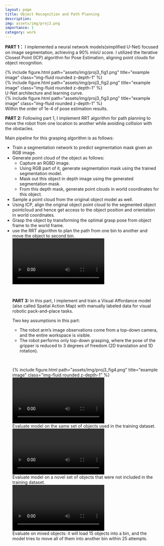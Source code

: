 ```yaml
---
layout: page
title: Object Recognition and Path Planning
description:
img: assets/img/proj3.png
importance: 1
category: work
---
```

**PART 1：**
I implemented a neural network models(simplified U-Net) focused on image segmentation, achieving a 90% mIoU score. I utilized the Iterative Closest Point (ICP) algorithm for Pose Estimation, aligning point clouds for object recognition. 

<div class="row justify-content-sm-center">
    <div class="col-sm-6 mt-3 mt-md-0">
        {% include figure.html path="assets/img/proj3_fig1.png" title="example image" class="img-fluid rounded z-depth-1" %}
    </div>
    <div class="col-sm-6 mt-3 mt-md-0">
        {% include figure.html path="assets/img/proj3_fig2.png" title="example image" class="img-fluid rounded z-depth-1" %}
    </div>
</div>
<div class="caption">
    U-Net architecture and learning curve.
</div>
<div class="row">
    <div class="col-sm mt-3 mt-md-0">
        {% include figure.html path="assets/img/proj3_fig3.png" title="example image" class="img-fluid rounded z-depth-1" %}
    </div>
</div>
<div class="caption">
    Within the order of 1e-4 of pose estimation results.
</div>

**PART 2:**
Following part 1, I implement RRT algorithm for path planning to move the robot from one location to another while avoiding collision with the obstacles. 

Main pipeline for this grasping algorithm is as follows:
<ul>
  <li>Train a segmentation network to predict segmentation mask given an RGB image.</li>
  <li>Generate point cloud of the object as follows:
    <ul>
      <li>Capture an RGBD image.</li>
      <li>Using RGB part of it, generate segmentation mask using the trained segmentation model.</li>
      <li>Mask out this object in depth image using the generated segmentation mask.</li>
      <li>From this depth mask, generate point clouds in world coordinates for this object.</li>
    </ul>
  <li>Sample a point cloud from the original object model as well.</li>
  <li>Using ICP, align the original object point cloud to the segmented object pointcloud and hence get access to the object position and orientation in world coordinates.</li>
  <li>Grasp the object by transforming the optimal grasp pose from object frame to the world frame.</li>
  <li>use the RRT algorithm to plan the path from one bin to another and move the object to second bin.</li>

<div class="row justify-content-sm-center align-items-center">
    <div class="col-sm-9 mt-3 mt-md-0">
        <video class="img-fluid rounded" controls>
            <source src="/assets/video/part4_recording.mp4" type="video/mp4">
            Your browser does not support the video tag.
        </video>
    </div>
</div>

<div class="row">
    <div class="col-sm-7 mt-3 mt-md-0">
        <p>&nbsp;</p> <!-- 空行 -->
        <p><strong>PART 3:</strong> In this part, I implement and train a Visual Affordance model (also called Spatial Action Map) with manually labeled data for visual robotic pack-and-place tasks.</p>
        <p>Two key assumptions in this part:</p>
        <ul>
            <li>The robot arm’s image observations come from a top-down camera, and the entire workspace is visible.</li>
            <li>The robot performs only top-down grasping, where the pose of the gripper is reduced to 3 degrees of freedom (2D translation and 1D rotation).</li>
        </ul>
    </div>
    <div class="col-sm-5 mt-3 mt-md-0">
        <p>&nbsp;</p> <!-- 空行 -->
        {% include figure.html path="assets/img/proj3_fig4.png" title="example image" class="img-fluid rounded z-depth-1" %}
    </div>
</div>

<div class="row justify-content-sm-center align-items-center">
    <div class="col-sm-12 mt-3 mt-md-0">
        <video class="img-fluid rounded" controls>
            <source src="/assets/video/proj_3a.mp4" type="video/mp4">
            Your browser does not support the video tag.
        </video>
    </div>
</div>
<div class="caption">
     Evaluate model on the same set of objects used in the training dataset.
</div>

<div class="row justify-content-sm-center align-items-center">
    <div class="col-sm-12 mt-3 mt-md-0">
        <video class="img-fluid rounded" controls>
            <source src="/assets/video/proj_3b.mp4" type="video/mp4">
            Your browser does not support the video tag.
        </video>
    </div>
</div>
<div class="caption">
    Evaluate model on a novel set of objects that were not included in the training dataset.
</div>

<div class="row justify-content-sm-center align-items-center">
    <div class="col-sm-12 mt-3 mt-md-0">
        <video class="img-fluid rounded" controls>
            <source src="/assets/video/proj_3c.mp4" type="video/mp4">
            Your browser does not support the video tag.
        </video>
    </div>
</div>
<div class="caption">
    Evaluate on mixed objects: it will load 15 objects into a bin, and the model tries to move all of them into another bin within 25 attempts.
</div>